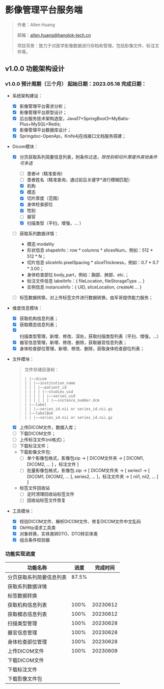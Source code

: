 # 影像管理平台服务端

> 作者：Allen Huang
> 
> 邮箱：allen.huang@hanglok-tech.cn
> 
> 项目背景：致力于对医学影像数据进行存档和管理，包括影像文件、标注文件等。

## v1.0.0 功能架构设计

### v1.0.0 预计周期（三个月） 起始日期：2023.05.18 完成日期：

- 系统架构建设：
  - [x] 影像管理平台需求分析；
  - [x] 影像管理平台原型设计；
  - [x] 后台服务技术架构选型，Java17+SpringBoot3+MyBatis-Plus+MySQL+Redis;
  - [x] 影像管理平台数据库设计；
  - [x] Springdoc-OpenApi，Knife4j在线接口文档服务搭建；

- Dicom模块：
  - [x] 分页获取系列简要信息列表，附条件过滤，*除性别和切片厚度外其他条件可多选*
    - [ ] 患者id（精准查询）
    - [ ] 患者姓名（精准查询，通过前后关键字*进行模糊匹配）
    - [x] 机构
    - [x] 模态
    - [x] 切片厚度（范围）
    - [x] 身体检查部位
    - [x] 性别
    - [ ] 器官
    - [x] 扫描类型（平扫，增强，... ）
  - [ ] 获取系列数据详情：
    - 模态 modality
    - 形状信息 shapeInfo：row * columns * slicesNum，例如：512 * 512 * N；
    - 切片信息 sliceInfo pixelSpacing * sliceThickness，例如：0.7 * 0.7 * 3.00；
    - 身体检查部位 body_part，例如：胸部、肺部、etc.；
    - 标注文件信息 labelInfo：{ fileLocation, fileStorageType ... }
    - 实例信息 instanceInfo：{ UID, sliceLocation, createAt ... }
  - [ ] 标签数据转换，对上传标签文件进行数据转换，由军哥提供能力服务；


- 维度信息模块：
  - [x] 获取机构信息列表；
  - [x] 获取模态信息列表；
  - [x] 扫描类型管理，新增、修改、深处，获取扫描类型列表（平扫、增强，...） 
  - [x] 器官信息管理，新增、修改、删除，获取器官信息列表；
  - [x] 身体检查部位管理，新增、修改、删除，获取身体检查部位列表；

- 文件模块：

  > 文件存储目录树：
  > ```
  > | |——dicom
  > | | |——institution_name
  > | | | |——patient_id
  > | | | | |——studies_uid
  > | | | | | |——series_uid
  > | | | | | | |——instance_number.dcm
  > | |——label
  > | | |——series_id.nii or series_id.nii.gz
  > | |——labelBak
  > | | |——series_id.nii or series_id.nii.gz
  > ```

  - [x] 上传DICOM文件，数据入库；
  - [ ] 下载DICOM文件；
  - [ ] 上传标注文件(nii格式)；
  - [ ] 下载标注文件；
  - 下载影像文件包:
    - [ ] 单个影像包格式，影像包zip -> [ DICOM文件夹 -> [ DICOM1, DICOM2, ... ] ，标注文件 ]
    - [ ] 批量影像包格式，影像包.zip -> [ DICOM文件夹 -> [ series1 -> [ DICOM1, DICOM2, ... ], series2, ... ]，标注文件夹 -> [ nii1, nii2, ... ] ]
  - 标签文件回收站
    - [ ] 定时清理回收站标签文件
    - [ ] 回收站标签文件恢复

- 工具模块：
  - [x] 校验DICOM文件、解析DICOM文件、修复DICOM文件中文乱码
  - [x] OkHttp请求工具类
  - [x] 对象转换，实体类转DTO、DTO转实体类
  - [x] 组合条件校验器

### 功能实现进度

| 功能名称         | 进度    | 完成时间     |
|--------------|-------|----------|
| 分页获取系列简要信息列表 | 87.5% |          |
| 获取系列数据详情     |       |          |
| 标签数据转换       |       |          |
| 获取机构信息列表     | 100%  | 20230612 |
| 获取模态信息列表     | 100%  | 20230612 |
| 扫描类型管理       | 100%  | 20230628 |
| 器官信息管理       | 100%  | 20230628 |
| 身体检查部位管理     | 100%  | 20230628 |
| 上传DICOM文件    | 100%  | 20230609 |
| 下载DICOM文件    |       |          |
| 下载标注文件       |       |          |
| 下载影像文件包      |       |          |